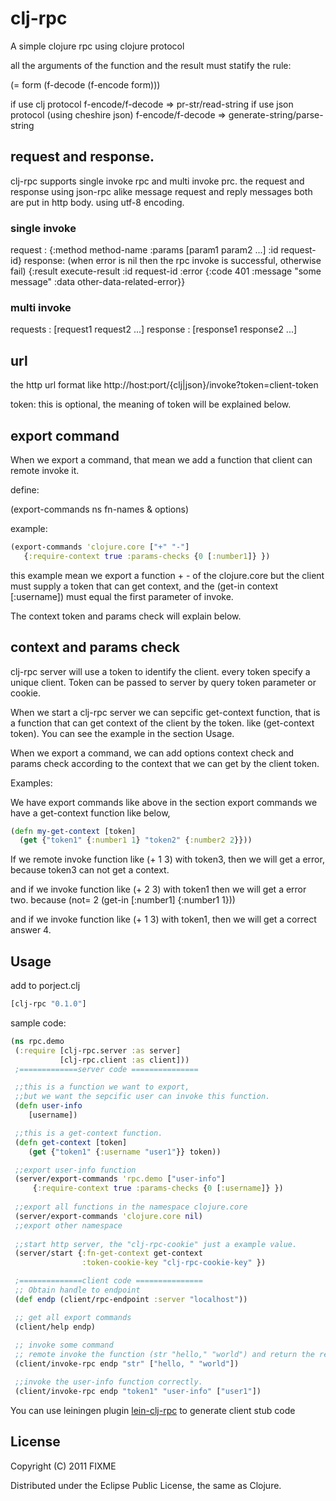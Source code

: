 # clj-rpc

A simple clojure rpc using clojure protocol 

all the arguments of the function and the result must statify the
rule:

(= form (f-decode (f-encode form)))

if use clj protocol
f-encode/f-decode => pr-str/read-string
if use json protocol (using cheshire json)
f-encode/f-decode => generate-string/parse-string  

## request and response.
clj-rpc supports single invoke rpc and multi invoke prc.
the request and response using json-rpc alike message
request and reply messages both are put in http body. using utf-8 encoding.

### single invoke
request : 
  {:method method-name :params [param1 param2 ...] :id request-id}
response: (when error is nil then the rpc invoke is successful,
          otherwise fail)
  {:result execute-result :id request-id :error {:code 401 :message
  "some message" :data other-data-related-error}}

### multi invoke 
requests : [request1 request2 ...]
response : [response1 response2 ...]

## url
the http url format like
http://host:port/{clj|json}/invoke?token=client-token

token: this is optional, the meaning of token will be explained below.

## export command

When we export a command, that mean we add a function that client can
remote invoke it.

define:

(export-commands ns fn-names & options)

example: 

```clojure
(export-commands 'clojure.core ["+" "-"] 
   {:require-context true :params-checks {0 [:number1]} })
```

this example mean we export a function + - of the clojure.core
but the client must supply a token that can get context, and
the (get-in context [:username]) must equal the first parameter of
invoke.

The context token and params check will explain below.

## context and params check

clj-rpc server will use a token to identify the client. 
every token specify a unique client.
Token can be passed to server by query token parameter or cookie.

When we start a clj-rpc server we can sepcific get-context function,
that is a function that can get context of the client by the token. like
(get-context token). You can see the example in the section Usage. 

When we export a command, we can add options context check and params check
according to the context that we can get by the client token.

Examples:

We have export commands like above in the section export commands
we have a get-context function like below,

```clojure 
(defn my-get-context [token]
  (get {"token1" {:number1 1} "token2" {:number2 2}}))
```

If we remote invoke function like (+ 1 3) with token3,
then we will get a error, because token3 can not get a context.

and if we invoke function like (+ 2 3) with token1
then we will get a error two. 
because (not= 2 (get-in [:number1] {:number1 1}))

and if we invoke function like (+ 1 3) with token1, 
then we will get a correct answer 4.
 
## Usage 

add to porject.clj

```clojure
[clj-rpc "0.1.0"]
```

sample code:

```clojure
(ns rpc.demo
 (:require [clj-rpc.server :as server]
           [clj-rpc.client :as client]))
 ;=============server code ===============

 ;;this is a function we want to export, 
 ;;but we want the sepcific user can invoke this function.
 (defn user-info 
    [username])

 ;;this is a get-context function.
 (defn get-context [token]
    (get {"token1" {:username "user1"}} token))

 ;;export user-info function
 (server/export-commands 'rpc.demo ["user-info"]
     {:require-context true :params-checks {0 [:username]} })    
 
 ;;export all functions in the namespace clojure.core
 (server/export-commands 'clojure.core nil)
 ;;export other namespace
  
 ;;start http server, the "clj-rpc-cookie" just a example value.
 (server/start {:fn-get-context get-context 
                :token-cookie-key "clj-rpc-cookie-key" }) 

 ;==============client code ===============
 ;; Obtain handle to endpoint
 (def endp (client/rpc-endpoint :server "localhost"))

 ;; get all export commands
 (client/help endp)
 
 ;; invoke some command
 ;; remote invoke the function (str "hello," "world") and return the result
 (client/invoke-rpc endp "str" ["hello, " "world"])

 ;;invoke the user-info function correctly.
 (client/invoke-rpc endp "token1" "user-info" ["user1"])  

```

You can use leiningen plugin [lein-clj-rpc](https://github.com/zhuangxm/lein-clj-rpc) to generate client stub code

## License

Copyright (C) 2011 FIXME

Distributed under the Eclipse Public License, the same as Clojure.

